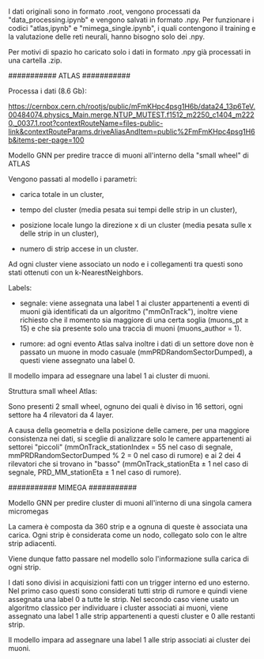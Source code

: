 I dati originali sono in formato .root, vengono processati da "data_processing.ipynb" e vengono salvati in formato .npy. 
Per funzionare i codici "atlas,ipynb" e "mimega_single.ipynb", i quali contengono il training e la valutazione delle reti neurali, hanno bisogno solo dei .npy.

Per motivi di spazio ho caricato solo i dati in formato .npy già processati in una cartella .zip.

########### ATLAS ###########

Processa i dati (8.6 Gb):

https://cernbox.cern.ch/rootjs/public/mFmKHpc4psg1H6b/data24_13p6TeV.00484074.physics_Main.merge.NTUP_MUTEST.f1512_m2250_c1404_m2220._0037.1.root?contextRouteName=files-public-link&contextRouteParams.driveAliasAndItem=public%2FmFmKHpc4psg1H6b&items-per-page=100

Modello GNN per predire tracce di muoni all'interno della "small wheel" di ATLAS

Vengono passati al modello i parametri: 

- carica totale in un cluster, 

- tempo del cluster (media pesata sui tempi delle strip in un cluster), 

- posizione locale lungo la direzione x di un cluster (media pesata sulle x delle strip in un cluster), 

- numero di strip accese in un cluster.

Ad ogni cluster viene associato un nodo e i collegamenti tra questi sono stati ottenuti con un k-NearestNeighbors.

Labels:

- segnale: viene assegnata una label 1 ai cluster appartenenti a eventi di muoni già identificati da un algoritmo ("mmOnTrack"),
  inoltre viene richiesto che il momento sia maggiore di una certa soglia (muons_pt ≥ 15) e che sia presente solo una traccia di muoni (muons_author = 1).

- rumore: ad ogni evento Atlas salva inoltre i dati di un settore dove non è passato un muone in modo casuale (mmPRDRandomSectorDumped),
  a questi viene assegnato una label 0.

Il modello impara ad essegnare una label 1 ai cluster di muoni.

Struttura small wheel Atlas:

Sono presenti 2 small wheel, ognuno dei quali è diviso in 16 settori, ogni settore ha 4 rilevatori da 4 layer.

A causa della geometria e della posizione delle camere, per una maggiore consistenza nei dati, si sceglie di analizzare solo le camere appartenenti ai settorei "piccoli" (mmOnTrack_stationIndex = 55 nel caso di segnale, mmPRDRandomSectorDumped % 2 = 0 nel caso di rumore) e ai 2 dei 4 rilevatori che si trovano in "basso" (mmOnTrack_stationEta ± 1 nel caso di segnale, PRD_MM_stationEta ± 1 nel caso di rumore). 
  
########### MIMEGA ###########

Modello GNN per predire cluster di muoni all'interno di una singola camera micromegas

La camera è composta da 360 strip e a ognuna di queste è associata una carica.
Ogni strip è considerata come un nodo, collegato solo con le altre strip adiacenti.

Viene dunque fatto passare nel modello solo l'informazione sulla carica di ogni strip.

I dati sono divisi in acquisizioni fatti con un trigger interno ed uno esterno. 
Nel primo caso questi sono considerati tutti strip di rumore e quindi viene assegnata una label 0 a tutte le strip.
Nel secondo caso viene usato un algoritmo classico per individuare i cluster associati ai muoni, viene assegnato una label 1 alle strip appartenenti a questi cluster e 0 alle restanti strip.

Il modello impara ad assegnare una label 1 alle strip associati ai cluster dei muoni.
